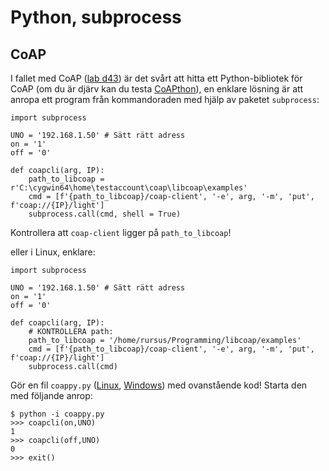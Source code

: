 # Python, subprocess

## CoAP

I fallet med CoAP ([lab d43](http://moodle.molk.se/mod/page/view.php?id=6972)) är det svårt att hitta ett
Python-bibliotek för CoAP (om du är djärv kan du testa
[CoAPthon](https://github.com/Tanganelli/CoAPthon)),
en enklare lösning är att anropa ett program från
kommandoraden med hjälp av paketet `subprocess`:

```
import subprocess

UNO = '192.168.1.50' # Sätt rätt adress
on = '1'
off = '0'

def coapcli(arg, IP):
    path_to_libcoap = r'C:\cygwin64\home\testaccount\coap\libcoap\examples'
    cmd = [f'{path_to_libcoap}/coap-client', '-e', arg, '-m', 'put', f'coap://{IP}/light']
    subprocess.call(cmd, shell = True)
```

Kontrollera att `coap-client` ligger på
`path_to_libcoap`!

eller i Linux, enklare:

```
import subprocess

UNO = '192.168.1.50' # Sätt rätt adress
on = '1'
off = '0'

def coapcli(arg, IP):
    # KONTROLLERA path:
    path_to_libcoap = '/home/rursus/Programming/libcoap/examples'
    cmd = [f'{path_to_libcoap}/coap-client', '-e', arg, '-m', 'put', f'coap://{IP}/light']
    subprocess.call(cmd)
```
Gör en fil `coappy.py`
([Linux](coappy-linux.py),
 [Windows](coappy-windows.py)) med ovanstående kod!
Starta den med följande anrop:

```
$ python -i coappy.py
>>> coapcli(on,UNO)
1
>>> coapcli(off,UNO)
0
>>> exit()
```
